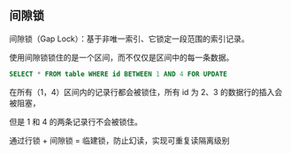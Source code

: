 ##  间隙锁

间隙锁（Gap Lock）：基于非唯一索引、它锁定一段范围的索引记录。

使用间隙锁锁住的是一个区间，而不仅仅是区间中的每一条数据。

```sql
SELECT * FROM table WHERE id BETWEEN 1 AND 4 FOR UPDATE
```

在所有（1，4）区间内的记录行都会被锁住，所有 id 为 2、3 的数据行的插入会被阻塞，

但是 1 和 4 的两条记录行不会被锁住。



通过行锁 + 间隙锁 = 临建锁，防止幻读，实现可重复读隔离级别